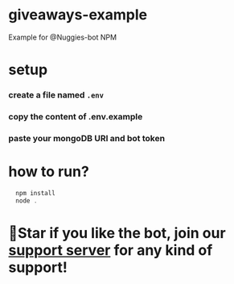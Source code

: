 # giveaways-example
Example for @Nuggies-bot NPM

# setup
### create a file named `.env`
### copy the content of .env.example
### paste your mongoDB URI and bot token

# how to run?
```powershell
  npm install
  node .
```

# 🌟Star if you like the bot, join our [support server](https://discord.gg/Z4ebH8PXeA) for any kind of support!
